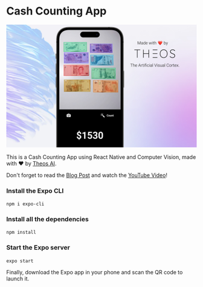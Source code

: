 # Cash Counting App

![Cash Counting App Made by Theos AI](assets/cover.jpg)

This is a Cash Counting App using React Native and Computer Vision, made with ❤️ by [Theos AI](https://theos.ai).

Don't forget to read the [Blog Post](https://blog.theos.ai/articles/yolov7-tutorial-cash-counting-app-using-react-native-and-computer-vision) and watch the [YouTube Video](https://www.youtube.com/watch?v=n8ShYAtgqTk&ab_channel=TheosAI)!


### Install the Expo CLI

```
npm i expo-cli
```

### Install all the dependencies

```
npm install
```

### Start the Expo server

```
expo start
```

Finally, download the Expo app in your phone and scan the QR code to launch it.